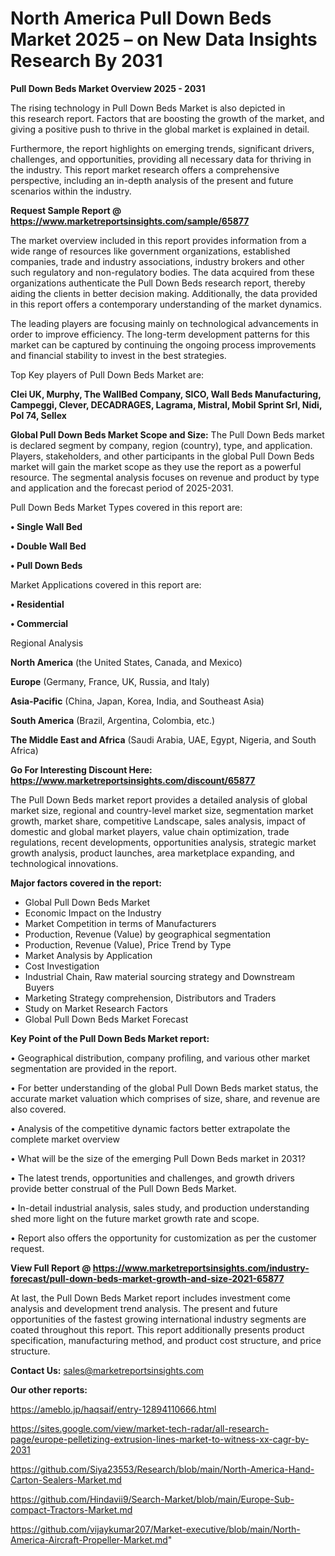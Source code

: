 # North America Pull Down Beds Market 2025 – on New Data Insights Research By 2031

<Strong> Pull Down Beds Market Overview 2025 - 2031</strong>

The rising technology in Pull Down Beds Market is also depicted in this research report. Factors that are boosting the growth of the market, and giving a positive push to thrive in the global market is explained in detail.

Furthermore, the report highlights on emerging trends, significant drivers, challenges, and opportunities, providing all necessary data for thriving in the industry. This report market research offers a comprehensive perspective, including an in-depth analysis of the present and future scenarios within the industry.

<strong>Request Sample Report @ <a href=https://www.marketreportsinsights.com/sample/65877>https://www.marketreportsinsights.com/sample/65877</a></strong>

The market overview included in this report provides information from a wide range of resources like government organizations, established companies, trade and industry associations, industry brokers and other such regulatory and non-regulatory bodies. The data acquired from these organizations authenticate the Pull Down Beds research report, thereby aiding the clients in better decision making. Additionally, the data provided in this report offers a contemporary understanding of the market dynamics.

The leading players are focusing mainly on technological advancements in order to improve efficiency. The long-term development patterns for this market can be captured by continuing the ongoing process improvements and financial stability to invest in the best strategies.

Top Key players of Pull Down Beds Market are:

<strong>Clei UK, Murphy, The WallBed Company, SICO, Wall Beds Manufacturing, Campeggi, Clever, DECADRAGES, Lagrama, Mistral, Mobil Sprint Srl, Nidi, Pol 74, Sellex</strong>

<strong><b>Global Pull Down Beds Market Scope and Size:</b></strong>
The Pull Down Beds market is declared segment by company, region (country), type, and application. Players, stakeholders, and other participants in the global Pull Down Beds market will gain the market scope as they use the report as a powerful resource. The segmental analysis focuses on revenue and product by type and application and the forecast period of 2025-2031.

Pull Down Beds Market Types covered in this report are:

<strong>• Single Wall Bed

• Double Wall Bed

• Pull Down Beds</strong>

Market Applications covered in this report are:

<strong>• Residential

• Commercial</strong> 

Regional Analysis

<strong>North America</strong> (the United States, Canada, and Mexico)

<strong>Europe</strong> (Germany, France, UK, Russia, and Italy)

<strong>Asia-Pacific</strong> (China, Japan, Korea, India, and Southeast Asia)

<strong>South America</strong> (Brazil, Argentina, Colombia, etc.)

<strong>The Middle East and Africa</strong> (Saudi Arabia, UAE, Egypt, Nigeria, and South Africa)

<strong>Go For Interesting Discount Here: <a href=https://www.marketreportsinsights.com/discount/65877>https://www.marketreportsinsights.com/discount/65877</a></strong>

The Pull Down Beds market report provides a detailed analysis of global market size, regional and country-level market size, segmentation market growth, market share, competitive Landscape, sales analysis, impact of domestic and global market players, value chain optimization, trade regulations, recent developments, opportunities analysis, strategic market growth analysis, product launches, area marketplace expanding, and technological innovations.

<strong><b>Major factors covered in the report:</b></strong>
<ul>
  <li>Global Pull Down Beds Market </li>
  <li>Economic Impact on the Industry</li>
  <li>Market Competition in terms of Manufacturers</li>
  <li>Production, Revenue (Value) by geographical segmentation</li>
  <li>Production, Revenue (Value), Price Trend by Type</li>
  <li>Market Analysis by Application</li>
  <li>Cost Investigation</li>
  <li>Industrial Chain, Raw material sourcing strategy and Downstream Buyers</li>
  <li>Marketing Strategy comprehension, Distributors and Traders</li>
  <li>Study on Market Research Factors</li>
  <li>Global Pull Down Beds Market Forecast</li>
</ul>

<strong><b>Key Point of the Pull Down Beds Market report:</b></strong>

• Geographical distribution, company profiling, and various other market segmentation are provided in the report.

• For better understanding of the global Pull Down Beds market status, the accurate market valuation which comprises of size, share, and revenue are also covered.

• Analysis of the competitive dynamic factors better extrapolate the complete market overview

• What will be the size of the emerging Pull Down Beds market in 2031?

• The latest trends, opportunities and challenges, and growth drivers provide better construal of the Pull Down Beds Market.

• In-detail industrial analysis, sales study, and production understanding shed more light on the future market growth rate and scope.

• Report also offers the opportunity for customization as per the customer request.

<strong><b>View Full Report @ <a href=https://www.marketreportsinsights.com/industry-forecast/pull-down-beds-market-growth-and-size-2021-65877>https://www.marketreportsinsights.com/industry-forecast/pull-down-beds-market-growth-and-size-2021-65877</a></b></strong>


At last, the Pull Down Beds Market report includes investment come analysis and development trend analysis. The present and future opportunities of the fastest growing international industry segments are coated throughout this report. This report additionally presents product specification, manufacturing method, and product cost structure, and price structure.

<strong>Contact Us:</strong>
sales@marketreportsinsights.com

<strong>Our other reports:</strong>

<a href=https://ameblo.jp/haqsaif/entry-12894110666.html>https://ameblo.jp/haqsaif/entry-12894110666.html</a>

<a href=https://sites.google.com/view/market-tech-radar/all-research-page/europe-pelletizing-extrusion-lines-market-to-witness-xx-cagr-by-2031>https://sites.google.com/view/market-tech-radar/all-research-page/europe-pelletizing-extrusion-lines-market-to-witness-xx-cagr-by-2031</a>

<a href=https://github.com/Siya23553/Research/blob/main/North-America-Hand-Carton-Sealers-Market.md>https://github.com/Siya23553/Research/blob/main/North-America-Hand-Carton-Sealers-Market.md</a>

<a href=https://github.com/Hindavii9/Search-Market/blob/main/Europe-Sub-compact-Tractors-Market.md>https://github.com/Hindavii9/Search-Market/blob/main/Europe-Sub-compact-Tractors-Market.md</a>

<a href=https://github.com/vijaykumar207/Market-executive/blob/main/North-America-Aircraft-Propeller-Market.md>https://github.com/vijaykumar207/Market-executive/blob/main/North-America-Aircraft-Propeller-Market.md</a>"

